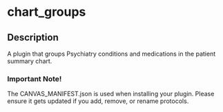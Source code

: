 chart_groups
============

## Description

A plugin that groups Psychiatry conditions and medications in the patient summary chart.

### Important Note!

The CANVAS_MANIFEST.json is used when installing your plugin. Please ensure it
gets updated if you add, remove, or rename protocols.
